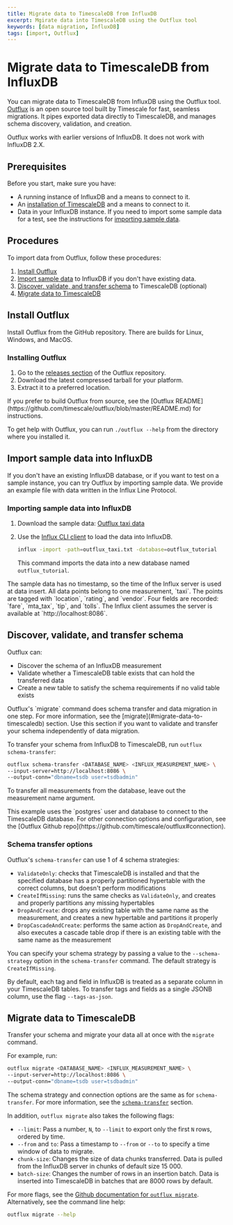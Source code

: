```yaml
---
title: Migrate data to TimescaleDB from InfluxDB
excerpt: Mgirate data into TimescaleDB using the Outflux tool
keywords: [data migration, InfluxDB]
tags: [import, Outflux]
---
```


# Migrate data to TimescaleDB from InfluxDB

You can migrate data to TimescaleDB from InfluxDB using the Outflux tool.
[Outflux][outflux] is an open source tool built by Timescale for fast, seamless
migrations. It pipes exported data directly to TimescaleDB, and manages schema
discovery, validation, and creation.

<highlight type="important">
Outflux works with earlier versions of InfluxDB. It does not work with InfluxDB
2.X.
</highlight>

## Prerequisites

Before you start, make sure you have:

*   A running instance of InfluxDB and a means to connect to it.
*   An [installation of TimescaleDB][install] and a means to connect to it.
*   Data in your InfluxDB instance. If you need to import some sample data for a
    test, see the instructions for [importing sample data][import-data].

## Procedures

To import data from Outflux, follow these procedures:

1.  [Install Outflux](#install-outflux)
1.  [Import sample data](#import-sample-data-into-influxdb) to InfluxDB if you
    don't have existing data.
1.  [Discover, validate, and transfer
    schema](#discover-validate-and-transfer-schema) to TimescaleDB (optional)
1.  [Migrate data to TimescaleDB](#migrate-data-to-timescaledb)

## Install Outflux

Install Outflux from the GitHub repository. There are builds for Linux, Windows,
and MacOS.

<procedure>

### Installing Outflux

1.  Go to the [releases section][outflux-releases] of the Outflux repository.
1.  Download the latest compressed tarball for your platform.
1.  Extract it to a preferred location.

<highlight type="note">
If you prefer to build Outflux from source, see the [Outflux
README](https://github.com/timescale/outflux/blob/master/README.md) for
instructions.
</highlight>

</procedure>

To get help with Outflux, you can run `./outflux --help` from the directory
where you installed it.

## Import sample data into InfluxDB

If you don't have an existing InfluxDB database, or if you want to test on a
sample instance, you can try Outflux by importing sample data. We provide an
example file with data written in the Influx Line Protocol.

<procedure>

### Importing sample data into InfluxDB

1.  Download the sample data:
    <tag type="download">
      [Outflux taxi data](https://timescaledata.blob.core.windows.net/datasets/outflux_taxi.txt)
    </tag>
1.  Use the [Influx CLI client][influx-cmd] to load the data into InfluxDB.

    ```bash
    influx -import -path=outflux_taxi.txt -database=outflux_tutorial
    ```

    This command imports the data into a new database named `outflux_tutorial`.

<highlight type="note">
The sample data has no timestamp, so the time of the Influx server is used at
data insert. All data points belong to one measurement, `taxi`. The points are
tagged with `location`, `rating`, and `vendor`. Four fields are recorded:
`fare`, `mta_tax`, `tip`, and `tolls`. The Influx client assumes the server is
available at `http://localhost:8086`.
</highlight>

</procedure>

## Discover, validate, and transfer schema

Outflux can:

*   Discover the schema of an InfluxDB measurement
*   Validate whether a TimescaleDB table exists that can hold the transferred
    data
*   Create a new table to satisfy the schema requirements if no valid table
    exists

<highlight type="note">
Outflux's `migrate` command does schema transfer and data migration in one step.
For more information, see the [migrate](#migrate-data-to-timescaledb) section.
Use this section if you want to validate and transfer your schema independently
of data migration.
</highlight>

To transfer your schema from InfluxDB to TimescaleDB, run `outflux
schema-transfer`:

```bash
outflux schema-transfer <DATABASE_NAME> <INFLUX_MEASUREMENT_NAME> \
--input-server=http://localhost:8086 \
--output-conn="dbname=tsdb user=tsdbadmin"
```

To transfer all measurements from the database, leave out the measurement name
argument.

<highlight type="note">
This example uses the `postgres` user and database to connect to the TimescaleDB
database. For other connection options and configuration, see the [Outflux
Github repo](https://github.com/timescale/outflux#connection).
</highlight>

### Schema transfer options

Outflux's `schema-transfer` can use 1 of 4 schema strategies:

*   `ValidateOnly`: checks that TimescaleDB is installed and that the specified
    database has a properly partitioned hypertable with the correct columns, but
    doesn't perform modifications
*   `CreateIfMissing`: runs the same checks as `ValidateOnly`, and creates and
    properly partitions any missing hypertables
*   `DropAndCreate`: drops any existing table with the same name as the
    measurement, and creates a new hypertable and partitions it properly
*   `DropCascadeAndCreate`: performs the same action as `DropAndCreate`, and
    also executes a cascade table drop if there is an existing table with the
    same name as the measurement

You can specify your schema strategy by passing a value to the
`--schema-strategy` option in the `schema-transfer` command. The default
strategy is `CreateIfMissing`.

By default, each tag and field in InfluxDB is treated as a separate column in
your TimescaleDB tables. To transfer tags and fields as a single JSONB column,
use the flag `--tags-as-json`.

## Migrate data to TimescaleDB

Transfer your schema and migrate your data all at once with the `migrate`
command.

For example, run:

```bash
outflux migrate <DATABASE_NAME> <INFLUX_MEASUREMENT_NAME> \
--input-server=http://localhost:8086 \
--output-conn="dbname=tsdb user=tsdbadmin"
```

The schema strategy and connection options are the same as for
`schema-transfer`. For more information, see the
[`schema-transfer`](#discover-validate-and-transfer-schema) section.

In addition, `outflux migrate` also takes the following flags:

*   `--limit`: Pass a number, `N`, to `--limit` to export only the first `N`
    rows, ordered by time.
*   `--from` and `to`: Pass a timestamp to `--from` or `--to` to specify a time
    window of data to migrate.
*   `chunk-size`: Changes the size of data chunks transferred. Data is pulled
    from the InfluxDB server in chunks of default size 15 000.
*   `batch-size`: Changes the number of rows in an insertion batch. Data is
    inserted into TimescaleDB in batches that are 8000 rows by default.

For more flags, see the [Github documentation for `outflux
migrate`][outflux-migrate]. Alternatively, see the command line help:

```bash
outflux migrate --help
```

[import-data]: #import-sample-data-into-influxdb
[influx-cmd]: https://docs.influxdata.com/influxdb/v1.7/tools/shell/
[install]: /install/latest/
[outflux-migrate]: https://github.com/timescale/outflux#migrate
[outflux-releases]: https://github.com/timescale/outflux/releases
[outflux]: https://github.com/timescale/outflux
